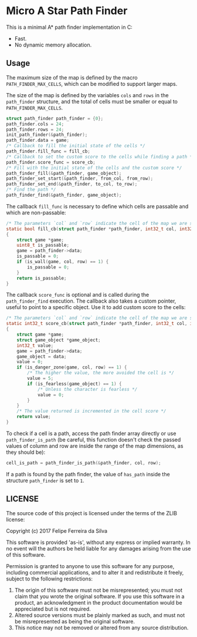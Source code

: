 # Micro A Star Path Finder

This is a minimal A* path finder implementation in C:

- Fast.
- No dynamic memory allocation.

## Usage

The maximum size of the map is defined by the macro `PATH_FINDER_MAX_CELLS`, which can be modified to support larger maps.

The size of the map is defined by the variables `cols` and `rows` in the `path_finder` structure, and the total of cells must be smaller or equal to `PATH_FINDER_MAX_CELLS`.

```c
struct path_finder path_finder = {0};
path_finder.cols = 24;
path_finder.rows = 24;
init_path_finder(&path_finder);
path_finder.data = game;
/* Callback to fill the initial state of the cells */
path_finder.fill_func = fill_cb;
/* Callback to set the custom score to the cells while finding a path */
path_finder.score_func = score_cb;
/* Fill with the initial state of the cells and the custom score */
path_finder_fill(&path_finder, game_object);
path_finder_set_start(&path_finder, from_col, from_row);
path_finder_set_end(&path_finder, to_col, to_row);
/* Find the path */
path_finder_find(&path_finder, game_object);
```

The callback `fill_func` is necessary to define which cells are passable and which are non-passable:

```c
/* The parameters `col` and `row` indicate the cell of the map we are setting as passable or non-passable */
static bool fill_cb(struct path_finder *path_finder, int32_t col, int32_t row)
{
	struct game *game;
	uint8_t is_passable;
	game = path_finder->data;
	is_passable = 0;
	if (is_wall(game, col, row) == 1) {
		is_passable = 0;
	}
	return is_passable;
}
```

The callback `score_func` is optional and is called during the `path_finder_find` execution. The callback also takes a custom pointer, useful to point to a specific object. Use it to add custom score to the cells:

```c
/* The parameters `col` and `row` indicate the cell of the map we are setting a score */
static int32_t score_cb(struct path_finder *path_finder, int32_t col, int32_t row, void *data)
{
	struct game *game;
	struct game_object *game_object;
	int32_t value;
	game = path_finder->data;
	game_object = data;
	value = 0;
	if (is_danger_zone(game, col, row) == 1) {
		/* The higher the value, the more avoided the cell is */
		value = 5;
		if (is_fearless(game_object) == 1) {
			/* Unless the character is fearless */
			value = 0;
		}
	}
	/* The value returned is incremented in the cell score */
	return value;
}
```

To check if a cell is a path, access the path finder array directly or use `path_finder_is_path` (be careful, this function doesn't check the passed values of column and row are inside the range of the map dimensions, as they should be):

```c
cell_is_path = path_finder_is_path(&path_finder, col, row);
```

If a path is found by the path finder, the value of `has_path` inside the structure `path_finder` is set to `1`.

## LICENSE

The source code of this project is licensed under the terms of the ZLIB license:

Copyright (c) 2017 Felipe Ferreira da Silva

This software is provided 'as-is', without any express or implied warranty. In no event will the authors be held liable for any damages arising from the use of this software.

Permission is granted to anyone to use this software for any purpose, including commercial applications, and to alter it and redistribute it freely, subject to the following restrictions:

1. The origin of this software must not be misrepresented; you must not claim that you wrote the original software. If you use this software in a product, an acknowledgment in the product documentation would be appreciated but is not required.
2. Altered source versions must be plainly marked as such, and must not be misrepresented as being the original software.
3. This notice may not be removed or altered from any source distribution.
